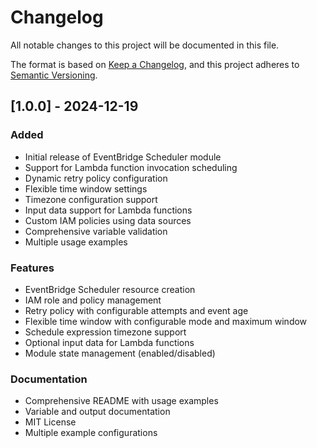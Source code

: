 # Changelog

All notable changes to this project will be documented in this file.

The format is based on [Keep a Changelog](https://keepachangelog.com/en/1.0.0/),
and this project adheres to [Semantic Versioning](https://semver.org/spec/v2.0.0.html).

## [1.0.0] - 2024-12-19

### Added
- Initial release of EventBridge Scheduler module
- Support for Lambda function invocation scheduling
- Dynamic retry policy configuration
- Flexible time window settings
- Timezone configuration support
- Input data support for Lambda functions
- Custom IAM policies using data sources
- Comprehensive variable validation
- Multiple usage examples

### Features
- EventBridge Scheduler resource creation
- IAM role and policy management
- Retry policy with configurable attempts and event age
- Flexible time window with configurable mode and maximum window
- Schedule expression timezone support
- Optional input data for Lambda functions
- Module state management (enabled/disabled)

### Documentation
- Comprehensive README with usage examples
- Variable and output documentation
- MIT License
- Multiple example configurations 